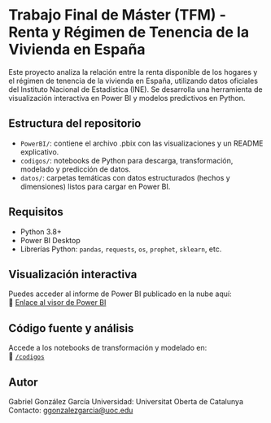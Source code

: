 # Trabajo Final de Máster (TFM) - Renta y Régimen de Tenencia de la Vivienda en España

Este proyecto analiza la relación entre la renta disponible de los hogares y el régimen de tenencia de la vivienda en España, utilizando datos oficiales del Instituto Nacional de Estadística (INE). Se desarrolla una herramienta de visualización interactiva en Power BI y modelos predictivos en Python.

## Estructura del repositorio

- `PowerBI/`: contiene el archivo .pbix con las visualizaciones y un README explicativo.
- `codigos/`: notebooks de Python para descarga, transformación, modelado y predicción de datos.
- `datos/`: carpetas temáticas con datos estructurados (hechos y dimensiones) listos para cargar en Power BI.

## Requisitos

- Python 3.8+
- Power BI Desktop
- Librerías Python: `pandas`, `requests`, `os`, `prophet`, `sklearn`, etc.

## Visualización interactiva

Puedes acceder al informe de Power BI publicado en la nube aquí:  
🔗 [Enlace al visor de Power BI](https://app.powerbi.com/...)

## Código fuente y análisis

Accede a los notebooks de transformación y modelado en:  
📁 [`/codigos`](./codigos)

## Autor

Gabriel González García
Universidad: Universitat Oberta de Catalunya
Contacto: ggonzalezgarcia@uoc.edu
